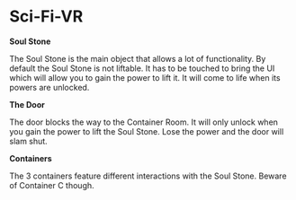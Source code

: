 # Sci-Fi-VR

**Soul Stone**

The Soul Stone is the main object that allows a lot of functionality. By default the Soul Stone is not liftable. It has to be touched to bring the UI which will allow you to gain the power to lift it.
It will come to life when its powers are unlocked.

**The Door**

The door blocks the way to the Container Room. It will only unlock when you gain the power to lift the Soul Stone. Lose the power and the door will slam shut.

**Containers**

The 3 containers feature different interactions with the Soul Stone. Beware of Container C though.
